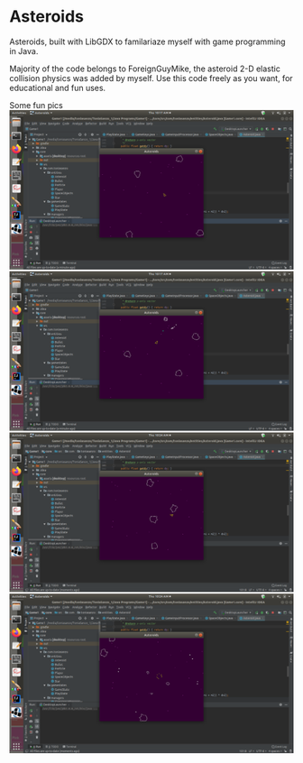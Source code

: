 # Asteroids
Asteroids, built with LibGDX to familariaze myself with game programming in Java.


Majority of the code belongs to ForeignGuyMike, the asteroid 2-D elastic collision physics was added by myself.
Use this code freely as you want, for educational and fun uses.

Some fun pics
![](pics/asteroids1.png) 
![](pics/asteroids2.png) 
![](pics/asteroids3.png) 
![](pics/asteroids4.png) 
